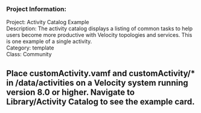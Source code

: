### Project Information:
Project: Activity Catalog Example  
Description: The activity catalog displays a listing of common tasks to help users become more productive with Velocity topologies and services. This is one example of a single activity.  
Category: template  
Class: Community  
  
Place customActivity.vamf and customActivity/* in /data/activities on a Velocity system running version 8.0 or higher. Navigate to Library/Activity Catalog to see the example card. 
 ----
